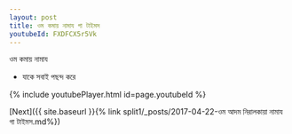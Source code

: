 ```yaml
---
layout: post
title: ওম কমায় নামায গা টাইমস
youtubeId: FXDFCX5r5Vk
---
```

 
 
 ওম কমায় নামায  
 
 -  যাকে সবাই পছন্দ করে 
 
  
 
  
 
 
 
 
 
 


{% include youtubePlayer.html id=page.youtubeId %}
 
[Next]({{ site.baseurl }}{% link  split1/_posts/2017-04-22-ওম আদম নিরালকায়া নামায গা টাইমস.md%})
 
